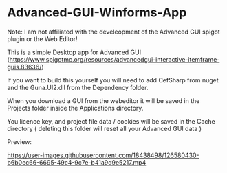# Advanced-GUI-Winforms-App

Note: I am not affiliated with the develeopment of the Advanced GUI spigot plugin or the Web Editor!

This is a simple Desktop app for Advanced GUI (https://www.spigotmc.org/resources/advancedgui-interactive-itemframe-guis.83636/)

If you want to build this yourself you will need to add CefSharp from nuget and the Guna.UI2.dll from the Dependency folder.

When you download a GUI from the webeditor it will be saved in the Projects folder inside the Applications directory.

You licence key, and project file data / cookies will be saved in the Cache directory ( deleting this folder will reset all your Advanced GUI data )

Preview:

https://user-images.githubusercontent.com/18438498/126580430-b6b0ec66-6695-49c4-9c7e-b41a9d9e5217.mp4


